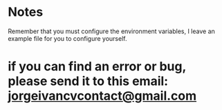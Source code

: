 # Notes

 Remember that you must configure the environment variables,  I leave an example file for you to configure yourself.

# if you can find an error or bug, please send it to this email: jorgeivancvcontact@gmail.com

